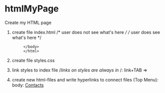 # htmlMyPage
Create my HTML page
1. create file index.html
            <html lang="en">
            <head>      /* user does not see what's here */
                <meta charset="UTF-8">
                <title> myPage </title>
            </head>
            <body>  /* user does see what's here */
            
            </body>
            </html>
2. create file styles.css
3. link styles to index file /*links on styles are always in <head>*/:
    link+TAB => <link rel="stylesheet" href="styles.css">
4. create new html-files and write hyperlinks to connect files (Top Menu):
    body: <a href="contacts.html">Contacts</a>

